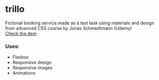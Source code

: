 # trillo
Fictional booking service made as a test task using materials and design from advanced CSS course by Jonas Schmedtmann (Udemy) <br>
[Check the dem]()

### Uses:

- Flexbox
- Responsive design
- Responsive images
- Animations

